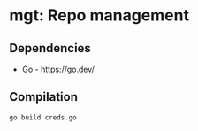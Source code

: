 # mgt: Repo management

## Dependencies
- Go - https://go.dev/

## Compilation
``go build creds.go``
